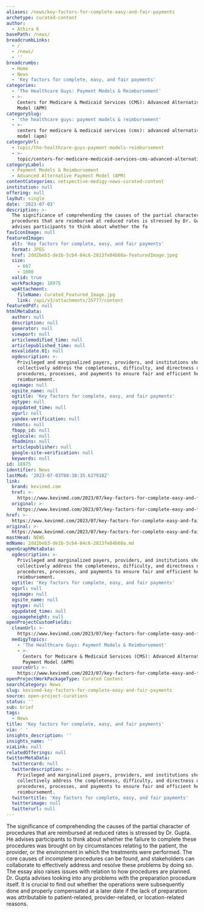 ```yaml
---
aliases: /news/key-factors-for-complete-easy-and-fair-payments
archetype: curated-content
author:
  - Athira K
basePath: /news/
breadcrumbLinks:
  - /
  - /news/
  - ''
breadcrumbs:
  - Home
  - News
  - 'Key factors for complete, easy, and fair payments'
categories:
  - 'The Healthcare Guys: Payment Models & Reimbursement'
  - >-
    Centers for Medicare & Medicaid Services (CMS): Advanced Alternative Payment
    Model (APM)
categorySlug:
  - 'the healthcare guys: payment models & reimbursement'
  - >-
    centers for medicare & medicaid services (cms): advanced alternative payment
    model (apm)
categoryUrl:
  - topic/the-healthcare-guys-payment-models-reimbursement
  - >-
    topic/centers-for-medicare-medicaid-services-cms-advanced-alternative-payment-model-apm
categoryLabel:
  - Payment Models & Reimbursement
  - Advanced Alternative Payment Model (APM)
contentCategories: netspective-medigy-news-curated-content
institution: null
offering: null
layOut: single
date: '2023-07-03'
description: >-
  The significance of comprehending the causes of the partial character of
  procedures that are reimbursed at reduced rates is stressed by Dr. Gupta. He
  advises participants to think about whether the fa
favIconImage: null
featuredImage:
  alt: 'Key factors for complete, easy, and fair payments'
  format: JPEG
  href: 2dd2beb3-de1b-5cb4-84c6-2813fe84b60a-featuredImage.jpeg
  size:
    - 667
    - 1000
  valid: true
  workPackage: 18975
  wpAttachment:
    fileName: Curated_Featured_Image.jpg
    link: /api/v3/attachments/35777/content
featuredPdf: null
htmlMetaData:
  author: null
  description: null
  generator: null
  viewport: null
  articlemodified_time: null
  articlepublished_time: null
  msvalidate.01: null
  ogdescription: >-
    Privileged and marginalized payers, providers, and institutions should
    collectively address the completeness, difficulty, and directness of
    procedures, processes, and payments to ensure fair and efficient health care
    reimbursement.
  ogimage: null
  ogsite_name: null
  ogtitle: 'Key factors for complete, easy, and fair payments'
  ogtype: null
  ogupdated_time: null
  ogurl: null
  yandex-verification: null
  robots: null
  fbapp_id: null
  oglocale: null
  fbadmins: null
  articlepublisher: null
  google-site-verification: null
  keywords: null
id: 18975
identifier: News
lastMod: '2023-07-03T08:38:35.627918Z'
link:
  brand: kevinmd.com
  href: >-
    https://www.kevinmd.com/2023/07/key-factors-for-complete-easy-and-fair-payments.html
  original: >-
    https://www.kevinmd.com/2023/07/key-factors-for-complete-easy-and-fair-payments.html
href: >-
  https://www.kevinmd.com/2023/07/key-factors-for-complete-easy-and-fair-payments.html
original: >-
  https://www.kevinmd.com/2023/07/key-factors-for-complete-easy-and-fair-payments.html
mastHead: NEWS
mdName: 2dd2beb3-de1b-5cb4-84c6-2813fe84b60a.md
openGraphMetaData:
  ogdescription: >-
    Privileged and marginalized payers, providers, and institutions should
    collectively address the completeness, difficulty, and directness of
    procedures, processes, and payments to ensure fair and efficient health care
    reimbursement.
  ogtitle: 'Key factors for complete, easy, and fair payments'
  ogurl: null
  ogimage: null
  ogsite_name: null
  ogtype: null
  ogupdated_time: null
  ogimageheight: null
openProjectCustomFields:
  cleanUrl: >-
    https://www.kevinmd.com/2023/07/key-factors-for-complete-easy-and-fair-payments.html
  medigyTopics:
    - 'The Healthcare Guys: Payment Models & Reimbursement'
    - >-
      Centers for Medicare & Medicaid Services (CMS): Advanced Alternative
      Payment Model (APM)
  sourceUrl: >-
    https://www.kevinmd.com/2023/07/key-factors-for-complete-easy-and-fair-payments.html
openProjectWorkPackageType: Curated Content
searchCategory: News
slug: kevinmd-key-factors-for-complete-easy-and-fair-payments
source: open-project-curations
status: ''
sub: brief
tags:
  - News
title: 'Key factors for complete, easy, and fair payments'
via: ' '
insights_description: ''
insights_name: ''
viaLink: null
relatedOfferings: null
twitterMetaData:
  twittercard: null
  twitterdescription: >-
    Privileged and marginalized payers, providers, and institutions should
    collectively address the completeness, difficulty, and directness of
    procedures, processes, and payments to ensure fair and efficient health care
    reimbursement.
  twittertitle: 'Key factors for complete, easy, and fair payments'
  twitterimage: null
  twitterurl: null
---
```

<p>The significance of comprehending the causes of the partial character of procedures that are reimbursed at reduced rates is stressed by Dr. Gupta. He advises participants to think about whether the failure to complete these procedures was brought on by circumstances relating to the patient, the provider, or the environment in which the treatments were performed. The core causes of incomplete procedures can be found, and stakeholders can collaborate to effectively address and resolve these problems by doing so. The essay also raises issues with relation to how procedures are planned. Dr. Gupta advises looking into any problems with the preparation procedure itself. It is crucial to find out whether the operations were subsequently done and properly compensated at a later date if the lack of preparation was attributable to patient-related, provider-related, or location-related reasons.&nbsp;</p>